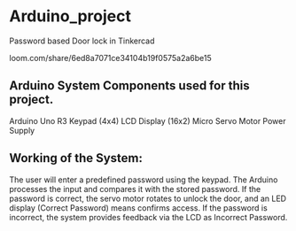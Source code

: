# Arduino_project
Password based Door lock in Tinkercad

loom.com/share/6ed8a7071ce34104b19f0575a2a6be15

## Arduino System Components used for this project.
Arduino Uno R3
Keypad (4x4)
LCD Display (16x2)
Micro Servo Motor
Power Supply

## Working of the System:
The user will enter a predefined password using the keypad.
The Arduino processes the input and compares it with the stored password.
If the password is correct, the servo motor rotates to unlock the door, and an LED display (Correct Password) means confirms access.
If the password is incorrect, the system provides feedback via the LCD as Incorrect Password.
